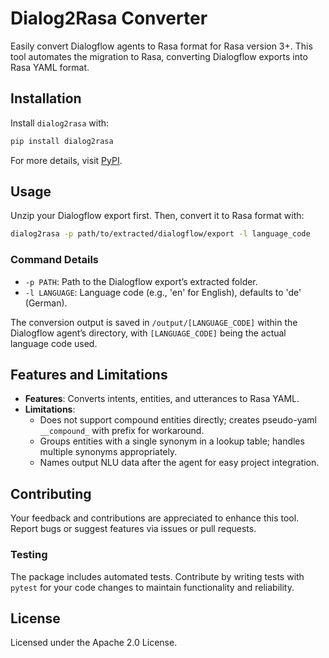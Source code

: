 # Dialog2Rasa Converter

Easily convert Dialogflow agents to Rasa format for Rasa version 3+. This tool automates the migration to Rasa, converting Dialogflow exports into Rasa YAML format.

## Installation

Install `dialog2rasa` with:

```bash
pip install dialog2rasa
```

For more details, visit [PyPI](https://pypi.org/project/dialog2rasa/).

## Usage

Unzip your Dialogflow export first. Then, convert it to Rasa format with:

```sh
dialog2rasa -p path/to/extracted/dialogflow/export -l language_code
```

### Command Details

- `-p PATH`: Path to the Dialogflow export’s extracted folder.
- `-l LANGUAGE`: Language code (e.g., 'en' for English), defaults to 'de' (German).

The conversion output is saved in `/output/[LANGUAGE_CODE]` within the Dialogflow agent’s directory, with `[LANGUAGE_CODE]` being the actual language code used.

## Features and Limitations

- **Features**: Converts intents, entities, and utterances to Rasa YAML.
- **Limitations**:
  - Does not support compound entities directly; creates pseudo-yaml `__compound_` with prefix for workaround.
  - Groups entities with a single synonym in a lookup table; handles multiple synonyms appropriately.
  - Names output NLU data after the agent for easy project integration.

## Contributing

Your feedback and contributions are appreciated to enhance this tool. Report bugs or suggest features via issues or pull requests.

### Testing

The package includes automated tests. Contribute by writing tests with `pytest` for your code changes to maintain functionality and reliability.

## License

Licensed under the Apache 2.0 License.
